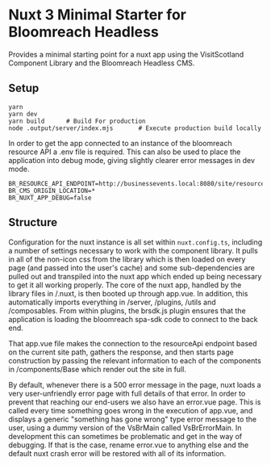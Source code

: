 # Nuxt 3 Minimal Starter for Bloomreach Headless

Provides a minimal starting point for a nuxt app using the VisitScotland Component Library and the Bloomreach Headless CMS.

## Setup

```
yarn
yarn dev
yarn build      # Build For production
node .output/server/index.mjs       # Execute production build locally
```

In order to get the app connected to an instance of the bloomreach resource API a .env file is required. This can also be used to place the application into debug mode, giving slightly clearer error messages in dev mode.

```
BR_RESOURCE_API_ENDPOINT=http://businessevents.local:8080/site/resourceapi
BR_CMS_ORIGIN_LOCATION=*
BR_NUXT_APP_DEBUG=false
```

## Structure

Configuration for the nuxt instance is all set within `nuxt.config.ts`, including a number of settings necessary to work with the component library. It pulls in all of the non-icon css from the library which is then loaded on every page (and passed into the user's cache) and some sub-dependencies are pulled out and transpiled into the nuxt app which ended up being necessary to get it all working properly. The core of the nuxt app, handled by the library files in /.nuxt, is then booted up through app.vue. In addition, this automatically imports everything in /server, /plugins, /utils and /composables. From within plugins, the brsdk.js plugin ensures that the application is loading the bloomreach spa-sdk code to connect to the back end.

That app.vue file makes the connection to the resourceApi endpoint based on the current site path, gathers the response, and then starts page construction by passing the relevant information to each of the components in /components/Base which render out the site in full.

By default, whenever there is a 500 error message in the page, nuxt loads a very user-unfriendly error page with full details of that error. In order to prevent that reaching our end-users we also have an error.vue page. This is called every time something goes wrong in the execution of app.vue, and displays a generic "something has gone wrong" type error message to the user, using a dummy version of the VsBrMain called VsBrErrorMain. In development this can sometimes be problematic and get in the way of debugging. If that is the case, rename error.vue to anything else and the default nuxt crash error will be restored with all of its information.
